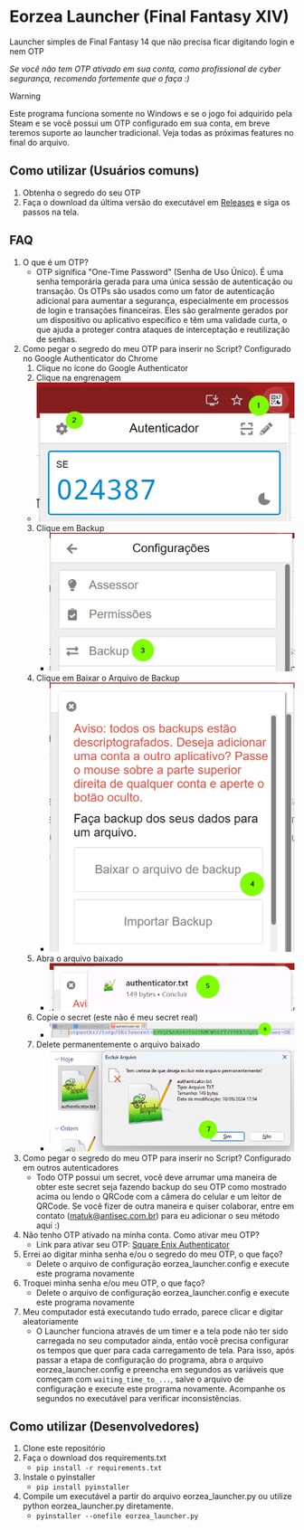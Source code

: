 # Eorzea Launcher (Final Fantasy XIV)
Launcher simples de Final Fantasy 14 que não precisa ficar digitando login e nem OTP

*Se você não tem OTP ativado em sua conta, como profissional de cyber segurança, recomendo fortemente que o faça :)*

> [!WARNING]
> Este programa funciona somente no Windows e se o jogo foi adquirido pela Steam e se você possui um OTP configurado em sua conta, em breve teremos suporte ao launcher tradicional. Veja todas as próximas features no final do arquivo.

## Como utilizar (Usuários comuns)
1. Obtenha o segredo do seu OTP
2. Faça o download da última versão do executável em [Releases](https://github.com/victormatuk/eorzea_launcher/releases/download/prod/eorzea_launcher.exe) e siga os passos na tela.

## FAQ
1. O que é um OTP?
   - OTP significa "One-Time Password" (Senha de Uso Único). É uma senha temporária gerada para uma única sessão de autenticação ou transação. Os OTPs são usados como um fator de autenticação adicional para aumentar a segurança, especialmente em processos de login e transações financeiras. Eles são geralmente gerados por um dispositivo ou aplicativo específico e têm uma validade curta, o que ajuda a proteger contra ataques de interceptação e reutilização de senhas.
2. Como pegar o segredo do meu OTP para inserir no Script? Configurado no Google Authenticator do Chrome
   1.  Clique no ícone do Google Authenticator
   2.  Clique na engrenagem
      - ![Step](/images/step1.png)
   3. Clique em Backup
      - ![Step](/images/step2.png)
   3. Clique em Baixar o Arquivo de Backup
      - ![Step](/images/step3.png)
   4. Abra o arquivo baixado
       - ![Step](/images/step4.png)
   5. Copie o secret (este não é meu secret real)
      - ![Step](/images/step5.png)
   6. Delete permanentemente o arquivo baixado
      - ![Step](/images/step6.png)
3. Como pegar o segredo do meu OTP para inserir no Script? Configurado em outros autenticadores
   - Todo OTP possui um secret, você deve arrumar uma maneira de obter este secret seja fazendo backup do seu OTP como mostrado acima ou lendo o QRCode com a câmera do celular e um leitor de QRCode. Se você fizer de outra maneira e quiser colaborar, entre em contato (matuk@antisec.com.br) para eu adicionar o seu método aqui :)
4. Não tenho OTP ativado na minha conta. Como ativar meu OTP?
   - Link para ativar seu OTP: [Square Enix Authenticator](https://www.square-enix-games.com/en_US/seaccount/otp/authenticator.html)
5. Errei ao digitar minha senha e/ou o segredo do meu OTP, o que faço?
   - Delete o arquivo de configuração eorzea_launcher.config e execute este programa novamente
6. Troquei minha senha e/ou meu OTP, o que faço?
   - Delete o arquivo de configuração eorzea_launcher.config e execute este programa novamente
7. Meu computador está executando tudo errado, parece clicar e digitar aleatoriamente
   - O Launcher funciona através de um timer e a tela pode não ter sido carregada no seu computador ainda, então você precisa configurar os tempos que quer para cada carregamento de tela. Para isso, após passar a etapa de configuração do programa, abra o arquivo eorzea_launcher.config e preencha em segundos as variáveis que começam com `waiting_time_to_...`, salve o arquivo de configuração e execute este programa novamente. Acompanhe os segundos no executável para verificar inconsistências.

## Como utilizar (Desenvolvedores)
1. Clone este repositório
2. Faça o download dos requirements.txt
   - `pip install -r requirements.txt`
3. Instale o pyinstaller
   - `pip install pyinstaller`
4. Compile um executável a partir do arquivo eorzea_launcher.py ou utilize python eorzea_launcher.py diretamente.
   - `pyinstaller --onefile eorzea_launcher.py`